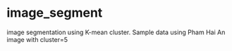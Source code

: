 # image_segment
image segmentation using K-mean cluster.
Sample data using Pham Hai An image with cluster=5
